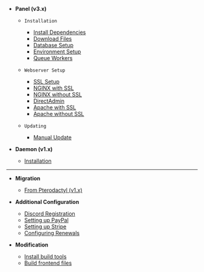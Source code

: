 * **Panel (v3.x)**
    * `Installation`
        * [Install Dependencies](latest/panel/install/dependencies.md)
        * [Download Files](latest/panel/install/download.md)
        * [Database Setup](latest/panel/install/database.md)
        * [Environment Setup](latest/panel/install/environment.md)
        * [Queue Workers](latest/panel/install/queue-workers.md)

    * `Webserver Setup`
        * [SSL Setup](latest/panel/webservers/setup-ssl.md)
        * [NGINX with SSL](latest/panel/webservers/nginx-ssl.md)
        * [NGINX without SSL](latest/panel/webservers/nginx.md)
        * [DirectAdmin](latest/panel/webservers/directadmin.md)
        * [Apache with SSL](latest/panel/webservers/apache-ssl.md)
        * [Apache without SSL](latest/panel/webservers/apache.md)
        
    * `Updating`
        * [Manual Update](latest/panel/updating/manual.md)

* **Daemon (v1.x)**
    * [Installation](latest/daemon/install.md)

***

* **Migration**
    * [From Pterodactyl (v1.x)](latest/migration/pterodactyl.md)

* **Additional Configuration**
    * [Discord Registration](latest/discord/oauth.md)
    * [Setting up PayPal](latest/payments/paypal.md)
    * [Setting up Stripe](latest/payments/stripe.md)
    * [Configuring Renewals](latest/config/renewal.md)

* **Modification**
    * [Install build tools](latest/build/install.md)
    * [Build frontend files](latest/build/building.md)

